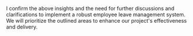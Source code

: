 I confirm the above insights and the need for further discussions and clarifications to implement a robust employee leave management system. We will prioritize the outlined areas to enhance our project's effectiveness and delivery.
